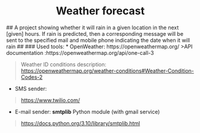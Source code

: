 
<h1 align="center">Weather forecast  </h1>
## A project showing whether it will rain in a given location in the next [given] hours. If rain is predicted, then a corresponding message will be sent to the specified mail and mobile phone indicating the date when it will rain ##
### Used tools:
* OpenWeather: https://openweathermap.org/
>API documentation :https://openweathermap.org/api/one-call-3

>Weather ID conditions description: https://openweathermap.org/weather-conditions#Weather-Condition-Codes-2
* SMS sender:
>https://www.twilio.com/
* E-mail sender: **smtplib** Python module (with gmail service)
>https://docs.python.org/3.10/library/smtplib.html
